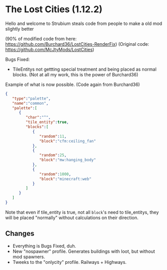 # The Lost Cities (1.12.2)

Hello and welcome to Strubium steals code from people to make a old mod slightly better 

(90% of modified code from here: https://github.com/Burchard36/LostCities-RenderFix)
(Original code: https://github.com/McJtyMods/LostCities)

Bugs Fixed:

* TileEntitys not gettting special treatment and being placed as normal blocks. (Not at all my work, this is the power of Burchard36) 

Example of what is now possible. (Code again from Burchard36)
```json
{
   "type":"palette",
   "name":"common",
   "palette":[
      {
         "char":"^",
         "tile_entity":true,
         "blocks":[
            {
               "random":11,
               "block":"cfm:ceiling_fan"
            },
            {
               "random":25,
               "block":"mw:hanging_body"
            },
            {
               "random":1000,
               "block":"minecraft:web"
            }
         ]
      }
   ]
}
```
Note that even if tile_entity is true, not all <code>block</code>'s need to tile_entitys, they will be placed "normally" without calculations on their direction.  

## Changes
* Everything is Bugs Fixed, duh.
* New "nospawner" profile. Generates buildings with loot, but without mod spawners. 
* Tweeks to the "onlycity" profile. Railways + Highways. 
